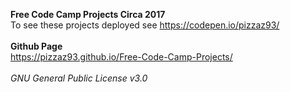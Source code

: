 **Free Code Camp Projects Circa 2017**
</br>
To see these projects deployed see https://codepen.io/pizzaz93/
</br>
</br>
**Github Page**</br>
https://pizzaz93.github.io/Free-Code-Camp-Projects/
</br>
</br>
*GNU General Public License v3.0*
